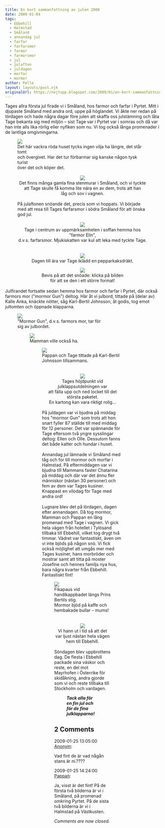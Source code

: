 ```yaml
---
title: En kort sammanfattning av julen 2008
date: 2009-01-04
tags: 
  - Ebbehill
  - Halmstad
  - Småland
  - annandag jul
  - farfar
  - farfarsmor
  - farmor
  - farmorsmor
  - jul
  - julafton
  - juldagen
  - morfar
  - mormor	
author: Pelle
layout: layouts/post.njk
originalUrl: https://nejtupp.blogspot.com/2009/01/en-kort-sammanfattning-av-julen-2008.html
---
```


Tages allra första jul firade vi i Småland, hos farmor och farfar i Pyrtet. Mitt i djupaste Småland med andra ord, uppe på höglandet. Vi åkte ner redan på lördagen och hade några dagar före julen att skaffa oss julstämning och låta Tage bekanta sig med miljön – sist Tage var i Pyrtet var i somras och då var han inte alls lika rörlig eller nyfiken som nu. Vi tog också långa promenader i de lantliga omgivningarna.

<figure>
	<img src="../../../../img/_MG_9804_1024pix.jpg">
	<figcaption>Det här vackra röda huset tycks ingen vilja ha längre, det står tomt<br>och övergivet. Har det tur förbarmar sig kanske någon tysk turist<br>över det och köper det.<br></span></div><br><div style="text-align: center;"><img src="../../../../img/_MG_9822_1024pix.jpg">
	<figcaption>Det finns många gamla fina stenmurar i Småland, och vi tyckte<br>att Tage skulle få komma lite nära en av dem, trots att han<br>låg och sov i vagnen.<br><br></span></span><div style="text-align: left;"><span style="font-size:100%;">På julaftonen snöande det, precis som vi hoppats. Vi började med att resa till Tages farfarsmor i södra Småland för att önska god jul. </span><br>
	<figcaption></span></span></div>
	<figcaption><br></span></span></div><div style="text-align: center;"><img src="../../../../img/_MG_9840_1024pix.jpg">
	<figcaption>Tage i centrum av uppmärksamheten i soffan hemma hos "farmor Elin",<br>d.v.s. farfarsmor. Mjukiskatten var kul att leka med tyckte Tage.<br><br><br></span></span></div><div style="text-align: center;"><img src="../../../../img/_MG_9844_1024pix.jpg">
	<figcaption>Dagen till ära var Tage iklädd en pepparkaksdräkt.</figcaption>
</figure><div style="text-align: right;"><div style="text-align: center;"><img src="../../../../img/_MG_9853_1024pix.jpg">
	<figcaption>Bevis på att det snöade: klicka på bilden </span><br></div><div style="text-align: center;">
	<figcaption>för att se den i ett större format!</span><br><br></div></div>Julfirandet fortsatte sedan hemma hos farmor och farfar i Pyrtet, där också farmors mor ("mormor Gun") deltog. Här åt vi julbord, tittade på (delar av) Kalle Anka, knäckte nötter, såg Karl-Bertil Johnsson, åt godis, tog emot jultomten och öppnade klapparna.

<figure>
	<img src="../../../../img/_MG_9860_1024pix.jpg">
	<figcaption>"Mormor Gun", d.v.s. farmors mor, tar för<br>sig av julbordet.</span> </span></div>

<figure>
	<img src="../../../../img/_MG_9886_1024pix.jpg">
	<figcaption>Mamman ville också ha.</span><br></div>

<figure>
	<img src="../../../../img/_MG_9921_1024pix.jpg">
	<figcaption>Pappan och Tage tittade på Karl-Bertil Johnsson tillsammans.</span></span><br><br><br></div><div style="text-align: center;"><img src="../../../../img/_MG_9944_1024pix.jpg">
	<figcaption>Tages höjdpunkt vid julklappsutdelningen var<br>att fälla upp och ned locket till det största paketet.<br>En kartong kan vara riktigt rolig...</span><br></div><br>På juldagen var vi bjudna på middag hos "mormor Gun" som trots att hon snart fyller 87 ställde till med middag för 12 personer. Det var spännande för Tage eftersom två yngre sysslingar deltog: Ellen och Olle. Dessutom fanns det både katter och hundar i huset.<br><br>Annandag jul lämnade vi Småland med tåg och for till mormor och morfar i Halmstad. På eftermiddagen var vi bjudna till Mammans faster Chatarina på middag och där var det ännu fler människor (nästan 30 personer) och fem av dem var Tages kusiner. Knappast en vilodag för Tage med andra ord!<br><br>Lugnare blev det på lördagen, dagen efter annandagen. Då tog mormor, Mamman och Pappan en lång promenad med Tage i vagnen. Vi gick hela vägen från hotellet i Tylösand tillbaka till Ebbehill, vilket tog drygt två timmar. Vädret var fantastiskt, även om vi inte bjöds på någon snö. Vi fick också möjlighet att umgås mer med Tages kusiner, hans morbröder och mostrar samt att titta på moster Josefine och hennes familjs nya hus, bara några kvarter från Ebbehill. Fantastiskt fint!<br>

<figure>
	<img src="../../../../img/_MG_9956_1024pix.jpg">
	<figcaption>Fikapaus vid handikappbadet längs Prins Bertils stig.<br>Mormor bjöd på kaffe och hembakade bullar – mums!<br><br></span><br></div><div style="text-align: center;"><img src="../../../../img/_MG_9958_1024pix.jpg">
	<figcaption>Vi hann ut i tid så att det var ljust nästan hela vägen hem till Ebbehill.</span><br><br><div style="text-align: left;">Söndagen blev uppbrottens dag. De flesta i Ebbehill packade sina väskor och reste, en del mot Mayrhofen i Österrike för skidåkning, andra gjorde som vi och reste tillbaka till Stockholm och vardagen.

<figure>
	<span style="font-weight: bold; font-style: italic;">Tack alla för en fin jul och för de fina julklapparna!</span><br></div></div></div>

<div class="comments">
	<div class="comments-header"><h2>2 Comments</h2></div>
	<div class="comments-body">
			<div class="comment" id="comment-1218038700920294555">
				<p class="comment-header">
					<date datetime="2009-01-25T13:05:00.000+01:00">2009-01-25 13:05:00</date> 
					<a href="undefined" rel="nofollow">Anonym</a>:
				</p>
				<div class="comment-content"><p>Vad fint de är vad någån stans är ni.????</p></div>
				<div class="comment-footer"></div>
			</div>
			<div class="comment" id="comment-1367494500349821458">
				<p class="comment-header">
					<date datetime="2009-01-25T14:24:00.000+01:00">2009-01-25 14:24:00</date> 
					<a href="https://www.blogger.com/profile/02900993942775660627" rel="nofollow">Pappan</a>:
				</p>
				<div class="comment-content"><p>Ja, visst är det fint! På de första två bilderna är vi i Småland, på promenad omkring Pyrtet. På de sista två bilderna är vi i Halmstad på Västkusten.</p></div>
				<div class="comment-footer"></div>
			</div></div>
	<p class="comments-footer"><em>Comments are now closed.</em></p>
</div>